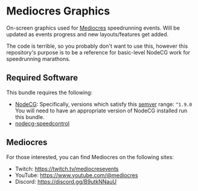 #  Mediocres Graphics

On-screen graphics used for [Mediocres](https://twitch.tv/mediocresevents) speedrunning events. Will be updated as events progress and new layouts/features get added.

The code is terrible, so you probably don't want to use this, however this repository's purpose is to be a reference for basic-level NodeCG work for speedrunning marathons.

## Required Software

This bundle requires the following:

- [NodeCG](https://nodecg.dev): Specifically, versions which satisfy this [semver](https://docs.npmjs.com/getting-started/semantic-versioning) range: `^1.9.0` You will need to have an appropriate version of NodeCG installed run this bundle.
- [nodecg-speedcontrol](https://github.com/speedcontrol/nodecg-speedcontrol)

## Mediocres
For those interested, you can find Mediocres on the following sites:
- Twitch: https://twitch.tv/mediocresevents
- YouTube: https://www.youtube.com/@mediocres
- Discord: https://discord.gg/B9utkNNauU